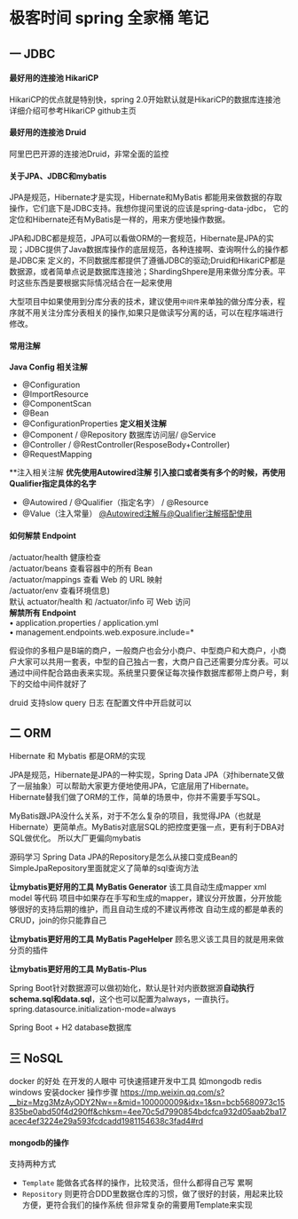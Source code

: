 # 极客时间 spring 全家桶 笔记

一 JDBC
----
#### 最好用的连接池 HikariCP
HikariCP的优点就是特别快，spring 2.0开始默认就是HikariCP的数据库连接池 详细介绍可参考HikariCP github主页
#### 最好用的连接池 Druid 
阿里巴巴开源的连接池Druid，非常全面的监控

#### 关于JPA、JDBC和mybatis
 JPA是规范，Hibernate才是实现，Hibernate和MyBatis 都能用来做数据的存取操作，它们底下是JDBC支持。我想你提问里说的应该是spring-data-jdbc，
 它的定位和Hibernate还有MyBatis是一样的，用来方便地操作数据。
 
 JPA和JDBC都是规范，JPA可以看做ORM的一套规范，Hibernate是JPA的实现；JDBC提供了Java数据库操作的底层规范，各种连接啊、查询啊什么的操作都是JDBC来
 定义的，不同数据库都提供了遵循JDBC的驱动;Druid和HikariCP都是数据源，或者简单点说是数据库连接池；ShardingShpere是用来做分库分表。平时这些东西是要根据实际情况结合在一起来使用
 
 大型项目中如果使用到分库分表的技术，建议使用`中间件`来单独的做分库分表，程序就不用关注分库分表相关的操作,如果只是做读写分离的话，可以在程序端进行修改。
 

#### 常用注解   
**Java Config 相关注解**  
- @Configuration
- @ImportResource
- @ComponentScan
- @Bean
- @ConfigurationProperties 
**定义相关注解**  
- @Component / @Repository 数据库访问层/ @Service
- @Controller / @RestController(ResposeBody+Controller)
- @RequestMapping

**注⼊相关注解   **优先使用Autowired注解 引入接口或者类有多个的时候，再使用Qualifier指定具体的名字**  
- @Autowired / @Qualifier（指定名字） / @Resource
- @Value（注入常量）
[@Autowired注解与@Qualifier注解搭配使用](https://www.cnblogs.com/hjw-zq/p/10626347.html)
    
#### 如何解禁 Endpoint
 /actuator/health 健康检查  
 /actuator/beans 查看容器中的所有 Bean  
 /actuator/mappings 查看 Web 的 URL 映射  
 /actuator/env 查看环境信息)  
 默认 actuator/health 和 /actuator/info 可 Web 访问   
 **解禁所有 Endpoint**   
 • application.properties / application.yml  
 • management.endpoints.web.exposure.include=*   

假设你的多租户是B端的商户，一般商户也会分小商户、中型商户和大商户，小商户大家可以共用一套表，中型的自己独占一套，大商户自己还需要分库分表。可以通过中间件配合路由表来实现。系统里只要保证每次操作数据库都带上商户号，剩下的交给中间件就好了

druid 支持slow query 日志 在配置文件中开启就可以

二 ORM
----
Hibernate 和 Mybatis 都是ORM的实现

JPA是规范，Hibernate是JPA的一种实现，Spring Data JPA（对hibernate又做了一层抽象）可以帮助大家更方便地使用JPA，它底层用了Hibernate。
Hibernate替我们做了ORM的工作，简单的场景中，你并不需要手写SQL。   

MyBatis跟JPA没什么关系，对于不怎么复杂的项目，我觉得JPA（也就是Hibernate）更简单点。MyBatis对底层SQL的把控度更强一点，更有利于DBA对SQL做优化。
所以大厂更偏向mybatis

源码学习 Spring Data JPA的Repository是怎么从接口变成Bean的
SimpleJpaRepository里面就定义了简单的sql查询方法

**让mybatis更好用的工具 MyBatis Generator**
该工具自动生成mapper xml model 等代码
项目中如果存在手写和生成的mapper，建议分开放置，分开放能够很好的支持后期的维护，而且自动生成的不建议再修改
自动生成的都是单表的CRUD，join的你只能靠自己

**让mybatis更好用的工具 MyBatis PageHelper**
顾名思义该工具目的就是用来做分页的插件

**让mybatis更好用的工具 MyBatis-Plus**

Spring Boot针对数据源可以做初始化，默认是针对内嵌数据源**自动执行schema.sql和data.sql**，这个也可以配置为always，一直执行。spring.datasource.initialization-mode=always

Spring Boot + H2 database数据库

三 NoSQL
----
docker 的好处 在开发的人眼中 可快速搭建开发中工具 如mongodb redis
windows 安装docker 操作步骤 https://mp.weixin.qq.com/s?__biz=Mzg3MzAyODY2Nw==&mid=100000009&idx=1&sn=bcb5680973c15835be0abd50f4d290ff&chksm=4ee70c5d7990854bdcfca932d05aab2ba17acec4ef3224e29a593fcdcadd1981154638c3fad4#rd

#### mongodb的操作
支持两种方式
- `Template`  能做各式各样的操作，比较灵活，但什么都得自己写 累啊 
- `Repository` 则更符合DDD里数据仓库的习惯，做了很好的封装，用起来比较方便，更符合我们的操作系统 但非常复杂的需要用Template来实现






